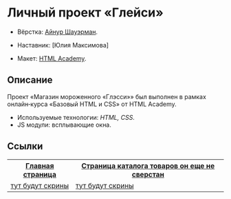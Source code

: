# Личный проект «Глейси»

* Вёрстка: [Айнур Шауэрман](https://github.com/aykuli).
* Наставник: [Юлия Максимова]

* Макет: [HTML Academy](https://htmlacademy.ru).

## Описание
Проект «Магазин мороженного «Глэсси»» был выполнен в рамках онлайн‑курса «Базовый HTML и CSS» от HTML Academy.

* Используемые технологии: _HTML, CSS_.
* JS модули: всплывающие окна.

## Ссылки

<table>
  <tr>
    <th><a href="https://aykuli.github.io/projects/gllacy/">Главная страница</a></th>
    <th><a href="https://aykuli.github.io/projects/gllacy/catalog.html">Страница каталога товаров он еще не сверстан</a></th>
  </tr>
  <tr valign="top">
    <td>
      <a href="https://aykuli.github.io/projects/gllacy/index.html" target="_blank">
тут будут скрины
      </a>
    </td>
    <td>
      <a href="https://aykuli.github.io/projects/gllacy/catalog.html" target="_blank">тут будут скрины</a>
    </td>
  </tr>
</table>

